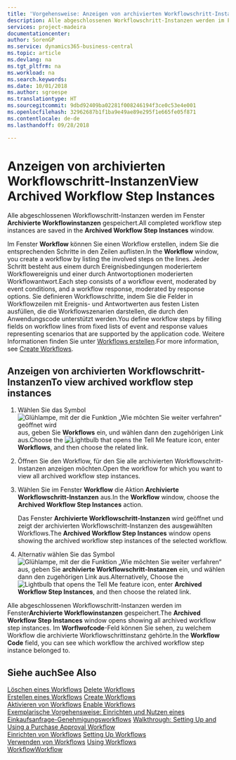 ```yaml
---
title: 'Vorgehensweise: Anzeigen von archivierten Workflowschritt-Instanzen | Microsoft Docs'
description: Alle abgeschlossenen Workflowschritt-Instanzen werden im Fenster **Archivierte Workflowinstanzen** gespeichert.
services: project-madeira
documentationcenter: 
author: SorenGP
ms.service: dynamics365-business-central
ms.topic: article
ms.devlang: na
ms.tgt_pltfrm: na
ms.workload: na
ms.search.keywords: 
ms.date: 10/01/2018
ms.author: sgroespe
ms.translationtype: HT
ms.sourcegitcommit: 9dbd92409ba02281f008246194f3ce0c53e4e001
ms.openlocfilehash: 32962687b1f1ba9e49ae89e295f1e665fe05f871
ms.contentlocale: de-de
ms.lasthandoff: 09/28/2018

---
```

# <a name="view-archived-workflow-step-instances"></a><span data-ttu-id="a3b83-103">Anzeigen von archivierten Workflowschritt-Instanzen</span><span class="sxs-lookup"><span data-stu-id="a3b83-103">View Archived Workflow Step Instances</span></span>
<span data-ttu-id="a3b83-104">Alle abgeschlossenen Workflowschritt-Instanzen werden im Fenster **Archivierte Workflowinstanzen** gespeichert.</span><span class="sxs-lookup"><span data-stu-id="a3b83-104">All completed workflow step instances are saved in the **Archived Workflow Step Instances** window.</span></span>  

 <span data-ttu-id="a3b83-105">Im Fenster **Workflow** können Sie einen Workflow erstellen, indem Sie die entsprechenden Schritte in den Zeilen auflisten.</span><span class="sxs-lookup"><span data-stu-id="a3b83-105">In the **Workflow** window, you create a workflow by listing the involved steps on the lines.</span></span> <span data-ttu-id="a3b83-106">Jeder Schritt besteht aus einem durch Ereignisbedingungen moderiertem Workflowereignis und einer durch Antwortoptionen moderierten Workflowantwort.</span><span class="sxs-lookup"><span data-stu-id="a3b83-106">Each step consists of a workflow event, moderated by event conditions, and a workflow response, moderated by response options.</span></span> <span data-ttu-id="a3b83-107">Sie definieren Workflowschritte, indem Sie die Felder in Workflowzeilen mit Ereignis- und Antwortwerten aus festen Listen ausfüllen, die die Workflowszenarien darstellen, die durch den Anwendungscode unterstützt werden.</span><span class="sxs-lookup"><span data-stu-id="a3b83-107">You define workflow steps by filling fields on workflow lines from fixed lists of event and response values representing scenarios that are supported by the application code.</span></span> <span data-ttu-id="a3b83-108">Weitere Informationen finden Sie unter [Workflows erstellen](across-how-to-create-workflows.md).</span><span class="sxs-lookup"><span data-stu-id="a3b83-108">For more information, see [Create Workflows](across-how-to-create-workflows.md).</span></span>  

## <a name="to-view-archived-workflow-step-instances"></a><span data-ttu-id="a3b83-109">Anzeigen von archivierten Workflowschritt-Instanzen</span><span class="sxs-lookup"><span data-stu-id="a3b83-109">To view archived workflow step instances</span></span>  
1.  <span data-ttu-id="a3b83-110">Wählen Sie das Symbol ![Glühlampe, mit der die Funktion „Wie möchten Sie weiter verfahren“ geöffnet wird](media/ui-search/search_small.png "Wie möchten Sie weiter verfahren?") aus, geben Sie **Workflows** ein, und wählen dann den zugehörigen Link aus.</span><span class="sxs-lookup"><span data-stu-id="a3b83-110">Choose the ![Lightbulb that opens the Tell Me feature](media/ui-search/search_small.png "Tell me what you want to do") icon, enter **Workflows**, and then choose the related link.</span></span>  
2.  <span data-ttu-id="a3b83-111">Öffnen Sie den Workflow, für den Sie alle archivierten Workflowschritt-Instanzen anzeigen möchten.</span><span class="sxs-lookup"><span data-stu-id="a3b83-111">Open the workflow for which you want to view all archived workflow step instances.</span></span>  
3.  <span data-ttu-id="a3b83-112">Wählen Sie im Fenster **Workflow** die Aktion **Archivierte Workflowschritt-Instanzen** aus.</span><span class="sxs-lookup"><span data-stu-id="a3b83-112">In the **Workflow** window, choose the **Archived Workflow Step Instances** action.</span></span>  

    <span data-ttu-id="a3b83-113">Das Fenster **Archivierte Workflowschritt-Instanzen** wird geöffnet und zeigt der archivierten Workflowschritt-Instanzen des ausgewählten Workflows.</span><span class="sxs-lookup"><span data-stu-id="a3b83-113">The **Archived Workflow Step Instances** window opens showing the archived workflow step instances of the selected workflow.</span></span>  
4.  <span data-ttu-id="a3b83-114">Alternativ wählen Sie das Symbol ![Glühlampe, mit der die Funktion „Wie möchten Sie weiter verfahren“ ](media/ui-search/search_small.png "Wie möchten Sie weiter verfahren?") aus, geben Sie **archivierte Workflowschritt-Instanzen** ein, und wählen dann den zugehörigen Link aus.</span><span class="sxs-lookup"><span data-stu-id="a3b83-114">Alternatively, Choose the ![Lightbulb that opens the Tell Me feature](media/ui-search/search_small.png "Tell me what you want to do") icon, enter **Archived Workflow Step Instances**, and then choose the related link.</span></span>  

<span data-ttu-id="a3b83-115">Alle abgeschlossenen Workflowschritt-Instanzen werden im Fenster**Archivierte Workflowinstanzen** gespeichert.</span><span class="sxs-lookup"><span data-stu-id="a3b83-115">The **Archived Workflow Step Instances** window opens showing all archived workflow step instances.</span></span> <span data-ttu-id="a3b83-116">Im **Worflwofcode**-Feld können Sie sehen, zu welchem Workflow die archivierte Workflowschrittinstanz gehörte.</span><span class="sxs-lookup"><span data-stu-id="a3b83-116">In the **Workflow Code** field, you can see which workflow the archived workflow step instance belonged to.</span></span>  

## <a name="see-also"></a><span data-ttu-id="a3b83-117">Siehe auch</span><span class="sxs-lookup"><span data-stu-id="a3b83-117">See Also</span></span>  
 <span data-ttu-id="a3b83-118">[Löschen eines Workflows](across-how-to-delete-workflows.md) </span><span class="sxs-lookup"><span data-stu-id="a3b83-118">[Delete Workflows](across-how-to-delete-workflows.md) </span></span>  
 <span data-ttu-id="a3b83-119">[Erstellen eines Workflows](across-how-to-create-workflows.md) </span><span class="sxs-lookup"><span data-stu-id="a3b83-119">[Create Workflows](across-how-to-create-workflows.md) </span></span>  
 <span data-ttu-id="a3b83-120">[Aktivieren von Workflows](across-how-to-enable-workflows.md) </span><span class="sxs-lookup"><span data-stu-id="a3b83-120">[Enable Workflows](across-how-to-enable-workflows.md) </span></span>  
 <span data-ttu-id="a3b83-121">[Exemplarische Vorgehensweise: Einrichten und Nutzen eines Einkaufsanfrage-Genehmigungsworkflows](walkthrough-setting-up-and-using-a-purchase-approval-workflow.md) </span><span class="sxs-lookup"><span data-stu-id="a3b83-121">[Walkthrough: Setting Up and Using a Purchase Approval Workflow](walkthrough-setting-up-and-using-a-purchase-approval-workflow.md) </span></span>  
 <span data-ttu-id="a3b83-122">[Einrichten von Workflows](across-set-up-workflows.md) </span><span class="sxs-lookup"><span data-stu-id="a3b83-122">[Setting Up Workflows](across-set-up-workflows.md) </span></span>  
 <span data-ttu-id="a3b83-123">[Verwenden von Workflows](across-use-workflows.md) </span><span class="sxs-lookup"><span data-stu-id="a3b83-123">[Using Workflows](across-use-workflows.md) </span></span>  
 [<span data-ttu-id="a3b83-124">Workflow</span><span class="sxs-lookup"><span data-stu-id="a3b83-124">Workflow</span></span>](across-workflow.md)

